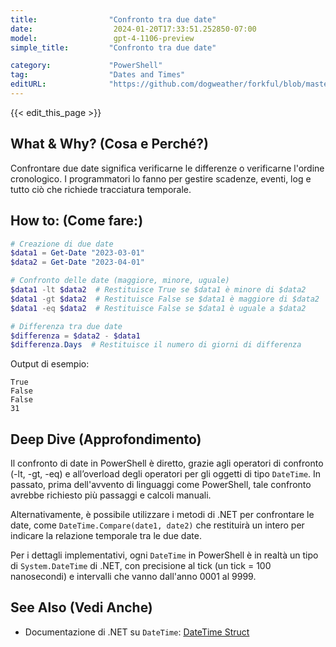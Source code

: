 ```yaml
---
title:                "Confronto tra due date"
date:                  2024-01-20T17:33:51.252850-07:00
model:                 gpt-4-1106-preview
simple_title:         "Confronto tra due date"

category:             "PowerShell"
tag:                  "Dates and Times"
editURL:              "https://github.com/dogweather/forkful/blob/master/content/it/powershell/comparing-two-dates.md"
---
```


{{< edit_this_page >}}

## What & Why? (Cosa e Perché?)
Confrontare due date significa verificarne le differenze o verificarne l'ordine cronologico. I programmatori lo fanno per gestire scadenze, eventi, log e tutto ciò che richiede tracciatura temporale. 

## How to: (Come fare:)
```PowerShell
# Creazione di due date
$data1 = Get-Date "2023-03-01"
$data2 = Get-Date "2023-04-01"

# Confronto delle date (maggiore, minore, uguale)
$data1 -lt $data2  # Restituisce True se $data1 è minore di $data2
$data1 -gt $data2  # Restituisce False se $data1 è maggiore di $data2
$data1 -eq $data2  # Restituisce False se $data1 è uguale a $data2

# Differenza tra due date
$differenza = $data2 - $data1
$differenza.Days  # Restituisce il numero di giorni di differenza
```
Output di esempio:
```
True
False
False
31
```
## Deep Dive (Approfondimento)
Il confronto di date in PowerShell è diretto, grazie agli operatori di confronto (-lt, -gt, -eq) e all’overload degli operatori per gli oggetti di tipo `DateTime`. In passato, prima dell'avvento di linguaggi come PowerShell, tale confronto avrebbe richiesto più passaggi e calcoli manuali.

Alternativamente, è possibile utilizzare i metodi di .NET per confrontare le date, come `DateTime.Compare(date1, date2)` che restituirà un intero per indicare la relazione temporale tra le due date.

Per i dettagli implementativi, ogni `DateTime` in PowerShell è in realtà un tipo di `System.DateTime` di .NET, con precisione al tick (un tick = 100 nanosecondi) e intervalli che vanno dall'anno 0001 al 9999.

## See Also (Vedi Anche)
- Documentazione di .NET su `DateTime`: [DateTime Struct](https://docs.microsoft.com/en-us/dotnet/api/system.datetime?view=net-6.0)
